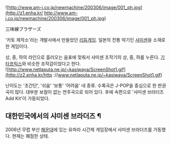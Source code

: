 ![http://www.am-j.co.jp/newmachine/200306/image/001_ph.jpg](http://z1.enha.kr/
http://www.am-j.co.jp/newmachine/200306/image/001_ph.jpg)

三味線ブラザーズ  

'카토 제작소'라는 개발사에서 만들었던 [리듬게임](%EB%A6%AC%EB%93%AC%EA%B2%8C%EC%9E%84.md). 일본의
전통 악기인 [샤미센](%EC%83%A4%EB%AF%B8%EC%84%BC.md)을 소재로 한 게임이다.

상, 중, 하의 라인으로 흘러오는 음표에 맞춰서 샤미센 조작기의 상, 중, 하를 누른다.
[기타프릭스](%EA%B8%B0%ED%83%80%ED%94%84%EB%A6%AD%EC%8A%A4.md)와 비슷한 조작감이었다고 한다.  
![http://www.netlaputa.ne.jp/~kasiwaya/ScreenShot1.gif](http://z2.enha.kr/http
://www.netlaputa.ne.jp/~kasiwaya/ScreenShot1.gif)

난이도는 '초간단', '쉬움' '보통' '어려움' 네 종류. 수록곡은 J-POP을 중심으로 한 판권곡이 많다. 대부분 보컬이 없는 연주곡으로
되어 있다. 후에 속편으로 '샤미센 브라더즈 Add Kit'이 가동되었다.  

## 대한민국에서의 샤미센 브라더즈 ¶

2006년 무렵 부산 [해운대](%ED%95%B4%EC%9A%B4%EB%8C%80.md)에 있는 유파라 시간제 게임장에서 샤미센
브라더즈를 가동했다. 현재는 폐점한 상태.

